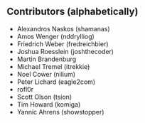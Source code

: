 ## Contributors (alphabetically)

 * Alexandros Naskos (shamanas)
 * Amos Wenger (nddrylliog)
 * Friedrich Weber (fredreichbier)
 * Joshua Roesslein (joshthecoder)
 * Martin Brandenburg
 * Michael Tremel (itrekkie)
 * Noel Cower (nilium)
 * Peter Lichard (eagle2com)
 * rofl0r
 * Scott Olson (tsion)
 * Tim Howard (komiga)
 * Yannic Ahrens (showstopper)
